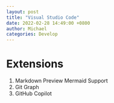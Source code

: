 ```yaml
---
layout: post
title: "Visual Studio Code"
date: 2022-02-28 14:49:00 +0800
author: Michael
categories: Develop
---
```


# Extensions
1. Markdown Preview Mermaid Support
2. Git Graph
3. GitHub Copilot

